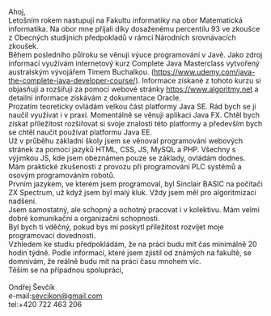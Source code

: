 Ahoj, <br />
Letošním rokem nastupuji na Fakultu informatiky na obor Matematická informatika. Na obor mne přijali díky dosaženému percentilu 93 ve zkoušce z Obecných studijních předpokladů v rámci Národních srovnávacích zkoušek. <br />
Během posledního půlroku se věnuji výuce programování v Javě. Jako zdroj informací využívám internetový kurz Complete Java Masterclass vytvořený australským vývojářem Timem Buchalkou. (https://www.udemy.com/java-the-complete-java-developer-course/). Informace získané z tohoto kurzu si objasňuji a rozšiřuji za pomoci webové stránky https://www.algoritmy.net a detailní informace získávám z dokumentace Oracle.<br />
Prozatím teoreticky ovládám velkou část platformy Java SE. Rád bych se ji naučil využívat i v praxi. Momentálně se věnuji aplikaci Java FX. Chtěl bych získat příležitost rozšiřovat si svoje znalosti této platformy a především bych se chtěl naučit používat platformu Java EE.<br />
Už v průběhu základní školy jsem se věnoval programování webových stránek za pomoci jazyků HTML, CSS, JS, MySQL a PHP. Všechny s výjimkou JS, kde jsem obeznámen pouze se základy, ovládám dodnes.<br />
Mám praktické zkušenosti z provozu při programování PLC systémů a osovým programováním robotů.<br />
Prvním jazykem, ve kterém jsem programoval, byl Sinclair BASIC na počítači ZX Spectrum, už když jsem byl malý kluk. Vždy jsem měl pro algoritmizaci nadšení.<br />
Jsem samostatný, ale schopný a ochotný pracovat i v kolektivu. Mám velmi dobré komunikační a organizační schopnosti. <br />
Byl bych ti vděčný, pokud bys mi poskytl příležitost rozvíjet moje programovací dovednosti.<br />
Vzhledem ke studiu předpokládám, že na práci budu mít čas minimálně 20 hodin týdně. Podle informací, které jsem zjistil od známých na fakultě, se domnívám, že reálně budu mít na práci času mnohem víc.<br />
Těším se na případnou spolupráci,<br /><br />
Ondřej Ševčík<br />
e-mail:sevcikon@gmail.com<br />
tel:+420 722 463 206

